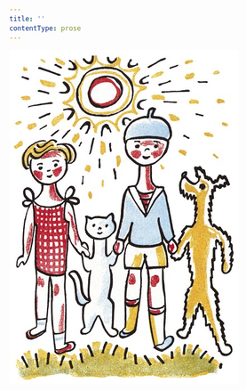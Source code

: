 ```yaml
---
title: ''
contentType: prose
---
```


<section>

![povidani_o_pejskovi_a_kocicce_036](./resources/povidani_o_pejskovi_a_kocicce_036.jpg)

</section>
